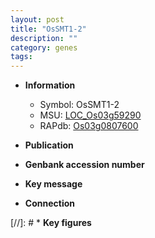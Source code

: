 ```yaml
---
layout: post
title: "OsSMT1-2"
description: ""
category: genes
tags: 
---
```


* **Information**  
    + Symbol: OsSMT1-2  
    + MSU: [LOC_Os03g59290](http://rice.uga.edu/cgi-bin/ORF_infopage.cgi?orf=LOC_Os03g59290)  
    + RAPdb: [Os03g0807600](http://rapdb.dna.affrc.go.jp/viewer/gbrowse_details/irgsp1?name=Os03g0807600)  

* **Publication**  

* **Genbank accession number**  

* **Key message**  

* **Connection**  

[//]: # * **Key figures**  



